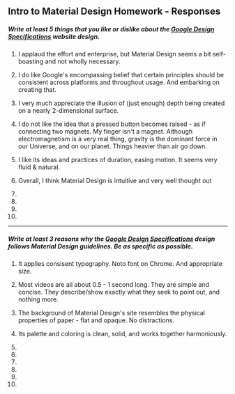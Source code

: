 ## Intro to Material Design Homework - Responses


##### Write at least 5 things that you like or dislike about the [Google Design Specifications](https://www.google.com/design/spec/material-design/introduction.html) website design.

1. I applaud the effort and enterprise, but Material Design seems a bit self-boasting and not wholly necessary. 

2. I do like Google's encompassing belief that certain principles should be consistent across platforms and throughout usage. And embarking on creating that.

3. I very much appreciate the illusion of (just enough) depth being created on a nearly 2-dimensional surface. 

4. I do not like the idea that a pressed button becomes raised - as if connecting two magnets. My finger isn't a magnet. Although electromagnetism is a very real thing, gravity is the dominant force in our Universe, and on our planet. Things heavier than air go down.

5. I like its ideas and practices of duration, easing motion. It seems very fluid & natural.

6. Overall, I think Material Design is intuitive and very well thought out

7.

8.

9.

10.

---

##### Write at least 3 reasons why the [Google Design Specifications](https://www.google.com/design/spec/material-design/introduction.html) design follows Material Design guidelines. Be as specific as possible.

1. It applies consisent typography. Noto font on Chrome. And appropriate size.

2. Most videos are all about 0.5 - 1 second long. They are simple and concise. They describe/show exactly what they seek to point out, and nothing more.

3. The background of Material Design's site resembles the physical properties of paper - flat and opaque. No distractions.

4. Its palette and coloring is clean, solid, and works together harmoniously. 

5.

6.

7.

8.

9.

10. 

